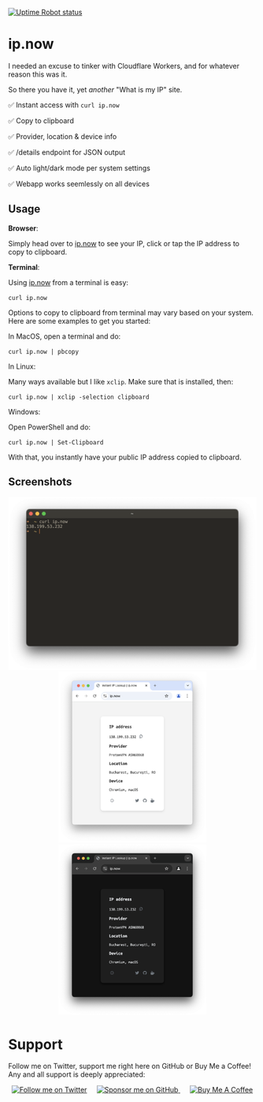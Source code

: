 [![Uptime Robot status](https://img.shields.io/uptimerobot/status/m797923266-1242044f0270fe7d82bbf532?up_message=Online&up_color=green&down_message=Offline&down_color=red&style=flat&label=Uptime&cacheSeconds=3600)](https://status.ip.now/)

# ip.now

I needed an excuse to tinker with Cloudflare Workers, and for whatever reason this was it.

So there you have it, yet *another* "What is my IP" site.

:white_check_mark: Instant access with `curl ip.now`

:white_check_mark: Copy to clipboard

:white_check_mark: Provider, location & device info

:white_check_mark: /details endpoint for JSON output

:white_check_mark: Auto light/dark mode per system settings

:white_check_mark: Webapp works seemlessly on all devices

## Usage

**Browser**:

Simply head over to [ip.now](https://ip.now) to see your IP, click or tap the IP address to copy to clipboard.

**Terminal**:

Using [ip.now](https://ip.now) from a terminal is easy:

```
curl ip.now
```

Options to copy to clipboard from terminal may vary based on your system. Here are some examples to get you started:

In MacOS, open a terminal and do:

```
curl ip.now | pbcopy
```

In Linux:

Many ways available but I like `xclip`. Make sure that is installed, then:

```
curl ip.now | xclip -selection clipboard
```

Windows:

Open PowerShell and do:

```
curl ip.now | Set-Clipboard
```
With that, you instantly have your public IP address copied to clipboard.

## Screenshots

<div align="center">
	<img src="./curl.png" alt="Curl Screenshot" width="700">
</div>

<div align="center">
	<img src="./lightmode.png" alt="Light Mode Screenshot" width="300">
	<img src="./darkmode.png" alt="Dark Mode Screenshot" width="300">  
</div>

# Support

Follow me on Twitter, support me right here on GitHub or Buy Me a Coffee! Any and all support is deeply appreciated:

<div align="center">
	<a href="https://twitter.com/gomarcd"><img src="https://img.shields.io/twitter/follow/gomarcd?style=social" alt="Follow me on Twitter" width="150"></a>&nbsp;&nbsp;&nbsp;&nbsp;
  <a href="https://github.com/sponsors/gomarcd">
    <img src="https://img.shields.io/static/v1?label=Sponsor&message=%E2%9D%A4&logo=GitHub&color=%23fe8e86" alt="Sponsor me on GitHub" width="150">
  </a>&nbsp;&nbsp;&nbsp;&nbsp;
  <a href="https://www.buymeacoffee.com/gomarcd">
    <img src="https://www.buymeacoffee.com/assets/img/custom_images/yellow_img.png" alt="Buy Me A Coffee" width="150">
  </a>
</div>
